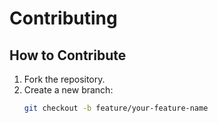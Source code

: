 # Contributing

## How to Contribute
1. Fork the repository.
2. Create a new branch:
   ```bash
   git checkout -b feature/your-feature-name